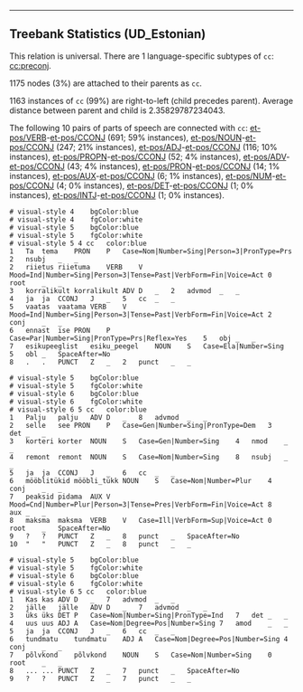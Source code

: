

--------------------------------------------------------------------------------

## Treebank Statistics (UD_Estonian)

This relation is universal.
There are 1 language-specific subtypes of `cc`: [cc:preconj]().

1175 nodes (3%) are attached to their parents as `cc`.

1163 instances of `cc` (99%) are right-to-left (child precedes parent).
Average distance between parent and child is 2.35829787234043.

The following 10 pairs of parts of speech are connected with `cc`: [et-pos/VERB]()-[et-pos/CCONJ]() (691; 59% instances), [et-pos/NOUN]()-[et-pos/CCONJ]() (247; 21% instances), [et-pos/ADJ]()-[et-pos/CCONJ]() (116; 10% instances), [et-pos/PROPN]()-[et-pos/CCONJ]() (52; 4% instances), [et-pos/ADV]()-[et-pos/CCONJ]() (43; 4% instances), [et-pos/PRON]()-[et-pos/CCONJ]() (14; 1% instances), [et-pos/AUX]()-[et-pos/CCONJ]() (6; 1% instances), [et-pos/NUM]()-[et-pos/CCONJ]() (4; 0% instances), [et-pos/DET]()-[et-pos/CCONJ]() (1; 0% instances), [et-pos/INTJ]()-[et-pos/CCONJ]() (1; 0% instances).


~~~ conllu
# visual-style 4	bgColor:blue
# visual-style 4	fgColor:white
# visual-style 5	bgColor:blue
# visual-style 5	fgColor:white
# visual-style 5 4 cc	color:blue
1	Ta	tema	PRON	P	Case=Nom|Number=Sing|Person=3|PronType=Prs	2	nsubj	_	_
2	riietus	riietuma	VERB	V	Mood=Ind|Number=Sing|Person=3|Tense=Past|VerbForm=Fin|Voice=Act	0	root	_	_
3	korralikult	korralikult	ADV	D	_	2	advmod	_	_
4	ja	ja	CCONJ	J	_	5	cc	_	_
5	vaatas	vaatama	VERB	V	Mood=Ind|Number=Sing|Person=3|Tense=Past|VerbForm=Fin|Voice=Act	2	conj	_	_
6	ennast	ise	PRON	P	Case=Par|Number=Sing|PronType=Prs|Reflex=Yes	5	obj	_	_
7	esikupeeglist	esiku_peegel	NOUN	S	Case=Ela|Number=Sing	5	obl	_	SpaceAfter=No
8	.	.	PUNCT	Z	_	2	punct	_	_

~~~


~~~ conllu
# visual-style 5	bgColor:blue
# visual-style 5	fgColor:white
# visual-style 6	bgColor:blue
# visual-style 6	fgColor:white
# visual-style 6 5 cc	color:blue
1	Palju	palju	ADV	D	_	8	advmod	_	_
2	selle	see	PRON	P	Case=Gen|Number=Sing|PronType=Dem	3	det	_	_
3	korteri	korter	NOUN	S	Case=Gen|Number=Sing	4	nmod	_	_
4	remont	remont	NOUN	S	Case=Nom|Number=Sing	8	nsubj	_	_
5	ja	ja	CCONJ	J	_	6	cc	_	_
6	mööblitükid	mööbli_tükk	NOUN	S	Case=Nom|Number=Plur	4	conj	_	_
7	peaksid	pidama	AUX	V	Mood=Cnd|Number=Plur|Person=3|Tense=Pres|VerbForm=Fin|Voice=Act	8	aux	_	_
8	maksma	maksma	VERB	V	Case=Ill|VerbForm=Sup|Voice=Act	0	root	_	SpaceAfter=No
9	?	?	PUNCT	Z	_	8	punct	_	SpaceAfter=No
10	"	"	PUNCT	Z	_	8	punct	_	_

~~~


~~~ conllu
# visual-style 5	bgColor:blue
# visual-style 5	fgColor:white
# visual-style 6	bgColor:blue
# visual-style 6	fgColor:white
# visual-style 6 5 cc	color:blue
1	Kas	kas	ADV	D	_	7	advmod	_	_
2	jälle	jälle	ADV	D	_	7	advmod	_	_
3	üks	üks	DET	P	Case=Nom|Number=Sing|PronType=Ind	7	det	_	_
4	uus	uus	ADJ	A	Case=Nom|Degree=Pos|Number=Sing	7	amod	_	_
5	ja	ja	CCONJ	J	_	6	cc	_	_
6	tundmatu	tundmatu	ADJ	A	Case=Nom|Degree=Pos|Number=Sing	4	conj	_	_
7	põlvkond	põlvkond	NOUN	S	Case=Nom|Number=Sing	0	root	_	_
8	...	...	PUNCT	Z	_	7	punct	_	SpaceAfter=No
9	?	?	PUNCT	Z	_	7	punct	_	_

~~~


